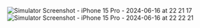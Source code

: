 ![Simulator Screenshot - iPhone 15 Pro - 2024-06-16 at 22 21 17](https://github.com/loganblevins/Stocks/assets/12498682/02e95bd0-59b6-4d93-b199-a30ab0593110)
![Simulator Screenshot - iPhone 15 Pro - 2024-06-16 at 22 22 21](https://github.com/loganblevins/Stocks/assets/12498682/d7ad2116-6e24-4c70-91f6-d4449046d44a)
